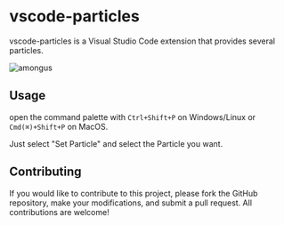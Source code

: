 # vscode-particles

vscode-particles is a Visual Studio Code extension that provides several particles.

![amongus](https://github.com/haeseong123/vscode-particles/assets/50406129/8ce4cbed-8d7b-42af-a481-ac6797dc393c)

## Usage

open the command palette with `Ctrl+Shift+P` on Windows/Linux or `Cmd(⌘)+Shift+P` on MacOS.

Just select "Set Particle" and select the Particle you want.

## Contributing

If you would like to contribute to this project, please fork the GitHub repository, make your modifications, and submit a pull request. All contributions are welcome!
